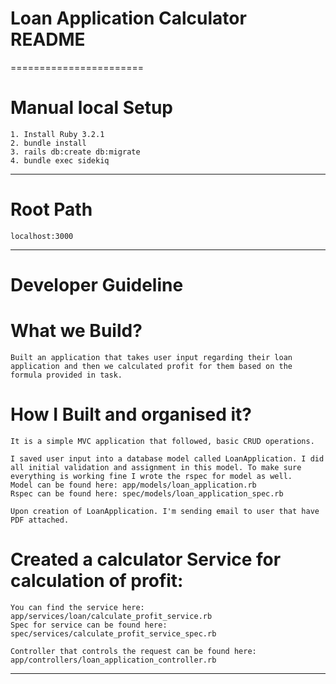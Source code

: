 # Loan Application Calculator README
=======================

# Manual local Setup
	1. Install Ruby 3.2.1
	2. bundle install
	3. rails db:create db:migrate
	4. bundle exec sidekiq
-----------------------

# Root Path
	localhost:3000
-----------------------

# Developer Guideline

# What we Build?
	Built an application that takes user input regarding their loan application and then we calculated profit for them based on the formula provided in task.

# How I Built and organised it?
	It is a simple MVC application that followed, basic CRUD operations.

	I saved user input into a database model called LoanApplication. I did all initial validation and assignment in this model. To make sure everything is working fine I wrote the rspec for model as well. 
	Model can be found here: app/models/loan_application.rb
	Rspec can be found here: spec/models/loan_application_spec.rb

	Upon creation of LoanApplication. I'm sending email to user that have PDF attached.

# Created a calculator Service for calculation of profit:
	You can find the service here: app/services/loan/calculate_profit_service.rb
	Spec for service can be found here: spec/services/calculate_profit_service_spec.rb

	Controller that controls the request can be found here: 
	app/controllers/loan_application_controller.rb
-----------------------

